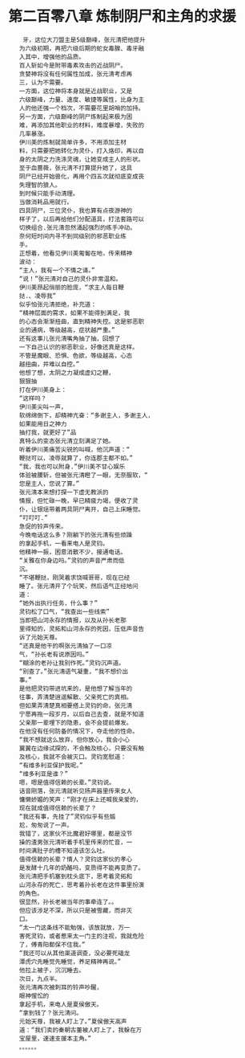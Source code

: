 # 第二百零八章 炼制阴尸和主角的求援
        牙，这位大刀盟主是5级巅峰，张元清把他提升
       为六级初期，再把六级后期的蛇女毒腺、毒牙融
       入其中，增强他的品质。
       百人斩如今是附带毒素攻击的近战阴尸。
       贪婪神将没有任何属性加成，张元清考虑再
       三，认为不需要。
       一方面，这位神将本身就是近战职业，又是
       六级巅峰，力量、速度、敏捷等属性，比身为主
       人的他还强一个档次，不需要花里胡哨的加持。
       另一方面，六级巅峰的阴尸炼制起来极为困
       难，再添加其他职业的材料，难度暴增，失败的
       几率暴涨。
       伊川美的炼制就简单许多，不用添加主材
       料，只需要把她转化为灵仆，打入烙印，再以自
       身的太阴之力洗涤灵魂，让她变成主人的形状。
       至于血蔷薇，张元清不打算提升她了，这具
       阴尸已经开始兽化，再用个四五次就彻底变成丧
       失理智的狼人。
       到时候只能手动清理。
       当做消耗品用就行。
       四具阴尸，三位灵仆，我也算有点夜游神的
       样子了，以后再给他们分配道具，打法套路可以
       切换组合.张元清忽然涌起强烈的练手冲动。
       奈何短时间内寻不到同级别的邪恶职业练
       手。
       正想着，他看见伊川美匍匐在地，传来精神
       波动：
       “主人，我有一个不情之请。”
       “说！”张元清对自己的灵仆非常温和。
       伊川美昂起俏丽的脸庞，“求主人每日鞭
       挞.、凌辱我”
       似乎怕张元清拒绝，补充道：
       “精神层面的需求，如果不能得到满足，我
       的心态会渐渐扭曲，直到精神失控。这是邪恶职
       业的通病，等级越高，症状越严重。”
       还有这事儿张元清嘴角抽了抽，回想了
       一下自己认识的邪恶职业，好像还真是这样。
       不管是魔眼、恐惧、色欲，等级越高，心态
       越扭曲，并难以自控。”
       他想了想，太阴之力凝成虚幻之鞭，
       狠狠抽
       打在伊川美身上：
       “这样吗？
       伊川美尖叫一声，
       软绵绵倒下，却精神亢奋：“多谢主人，多谢主人，
       如果能用日之神力
       抽打我，就更好了”品
       真特么的变态张元清立刻满足了她。
       听着伊川美痛苦尖锐的叫喊，他沉声道：“
       鞭挞可以，凌辱就算了，你连郡主都不如。”
       “我，我也可以附身.”伊川美不甘心娱乐
       体验被腰斩，但被张元清瞪了一眼，无奈服软，“
       您是主人，您说了算。”
       张元清本来想打探一下虚无教派的
       情报，但忙碌一晚，早已精疲力竭，便收了灵
       仆，让银瑶带着两具阴尸离开，自己上床睡觉。
       “叮叮叮.”
       急促的铃声传来。
       今晚电话这么多？刚躺下的张元清有些烦躁
       的拿起手机，一看来电人是灵钧。
       他精神一振，困意消散不少，接通电话。
       “关雅在你身边吗。”灵钧的声音严肃而低
       沉。
       “不堪鞭挞，刚哭着求饶喊哥哥，现在已经
       睡了。张元清开了个玩笑，然后语气正经地问
       道：
       “她外出执行任务，什么事？”
       灵钧松了口气，“我查出一些线索”
       当即把山河永存的情报，以及从孙长老那
       里得知的，灵拓和山河永存的死因，压低声音告
       诉了元始天尊。
       “还真是他干的啊张元清抽了一口凉
       气，“孙长老有说原因吗。”
       “糊涂的老孙让我别作死。”灵钧沉声道。
       “别查了。”张元清语气凝重，“我不想价出
       事。”
       是他把灵钧带进坑来的，是他想了解当年的
       往事，弄清楚逍遥解散、父亲死亡的真相。
       但如果弄清楚真相要搭上灵钧的命，张元清
       宁愿再拖一段岁月，以后自己去查，就是不知道
       父亲那一辈埋下的隐患，会不会提前爆发。
       在他没有任何防备的情况下，夺走他的性命。
       “我不想就这么放弃，但你放心，我会小心
       翼翼在边缘试探的，不会触及核心，只要没有触
       及核心，我就不会被灭口。灵钧宽慰道：
       “有维多利亚保护我呢。”
       “维多利亚是谁？”
       嗯，嗯是值得信赖的长辈。”灵钧说。
       话音刚落，张元清就听见扬声器里传来女人
       慵懒娇媚的笑声：“刚才在床上还喊我亲爱的，
       现在就成值得信赖的长辈了？
       “我还有事，先挂了”灵钧似乎有些尴
       尬，匆匆说了一声。
       我错了，这家伙不比魔君好哪里，都是没节
       操的渣男张元清听着手机里传来的忙音，一
       时间满肚子的槽不知道该怎么吐。
       值得信赖的长辈？情人？灵钧这家伙的孝心
       是发酵十几年的奶酪吗，变质得不能再变质了。
       张元清把手机塞到枕头底下，思考着灵拓和
       山河永存的死亡，思考着孙长老在这件事里扮演
       的角色。
       很显然，孙长老被当年的事牵连了。。
       但应该涉足不深，所以只是被雪藏，而非灭
       口。
       “太一门这条线不能勉强，该放就放，万一
       害死灵钧，或者惹来太一门主的注视，我就危险
       了，傅青阳都保不住我。”
       “我还可以从其他渠道调查，没必要死磕龙
       潭虎穴先睡觉先睡觉，养足精神再说。”
       他拉上被子，沉沉睡去。
       次日，九点半。
       张元清再次被刺耳的铃声吵醒，
       眼神惺忪的
       拿起手机，来电人是夏侯傲天。
       “拿到钱了？张元清问。
       元始天尊，我被人盯上了。”夏侯傲天高声
       道：“我们卖的秦朝古董被人盯上了，我躲在万
       宝屋里，速速支援本主角。”
       。。。。。。